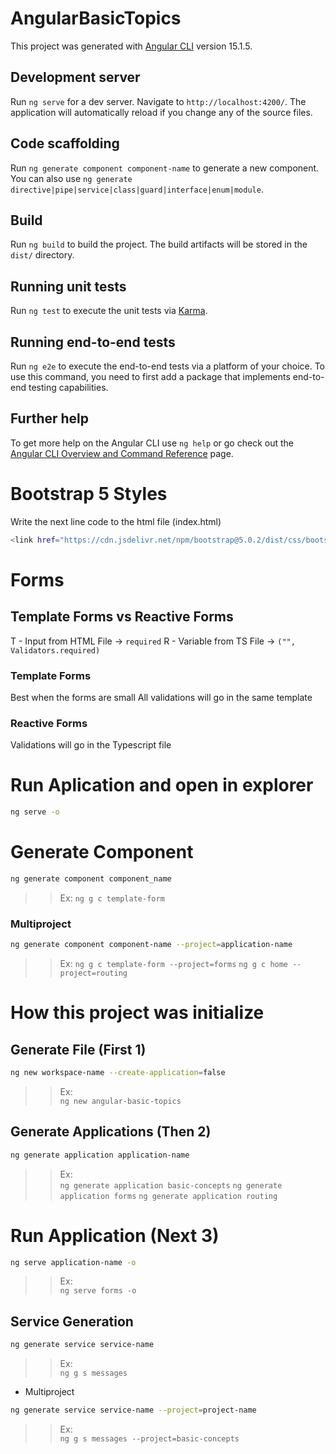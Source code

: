# AngularBasicTopics

This project was generated with [Angular CLI](https://github.com/angular/angular-cli) version 15.1.5.

## Development server

Run `ng serve` for a dev server. Navigate to `http://localhost:4200/`. The application will automatically reload if you change any of the source files.

## Code scaffolding

Run `ng generate component component-name` to generate a new component. You can also use `ng generate directive|pipe|service|class|guard|interface|enum|module`.

## Build

Run `ng build` to build the project. The build artifacts will be stored in the `dist/` directory.

## Running unit tests

Run `ng test` to execute the unit tests via [Karma](https://karma-runner.github.io).

## Running end-to-end tests

Run `ng e2e` to execute the end-to-end tests via a platform of your choice. To use this command, you need to first add a package that implements end-to-end testing capabilities.

## Further help

To get more help on the Angular CLI use `ng help` or go check out the [Angular CLI Overview and Command Reference](https://angular.io/cli) page.


# Bootstrap 5 Styles
Write the next line code to the html file (index.html)
```bash
<link href="https://cdn.jsdelivr.net/npm/bootstrap@5.0.2/dist/css/bootstrap.min.css" rel="stylesheet" integrity="sha384-EVSTQN3/azprG1Anm3QDgpJLIm9Nao0Yz1ztcQTwFspd3yD65VohhpuuCOmLASjC" crossorigin="anonymous">
```

# Forms

## Template Forms vs Reactive Forms

T - Input from HTML File -> `required`
R - Variable from TS File -> `("", Validators.required)`

### Template Forms
Best when the forms are small
All validations will go in the same template

### Reactive Forms
Validations will go in the Typescript file

# Run Aplication and open in explorer
```bash
ng serve -o
```

# Generate Component
```bash
ng generate component component_name
```
>>Ex: 
`ng g c template-form`

### Multiproject
```bash
ng generate component component-name --project=application-name
```
>>Ex: 
`ng g c template-form --project=forms`
`ng g c home --project=routing`


# How this project was initialize

## Generate File (First 1)
```bash
ng new workspace-name --create-application=false
```
>>Ex:  
`ng new angular-basic-topics`

## Generate Applications (Then 2)
```bash
ng generate application application-name
```
>>Ex:  
`ng generate application basic-concepts`
`ng generate application forms`
`ng generate application routing`

# Run Application (Next 3)
```bash
ng serve application-name -o 
```
>>Ex:  
`ng serve forms -o`


## Service Generation
```bash
ng generate service service-name
```
>>Ex:  
`ng g s messages`

* Multiproject
```bash
ng generate service service-name --project=project-name
```
>>Ex:\
`ng g s messages --project=basic-concepts`
